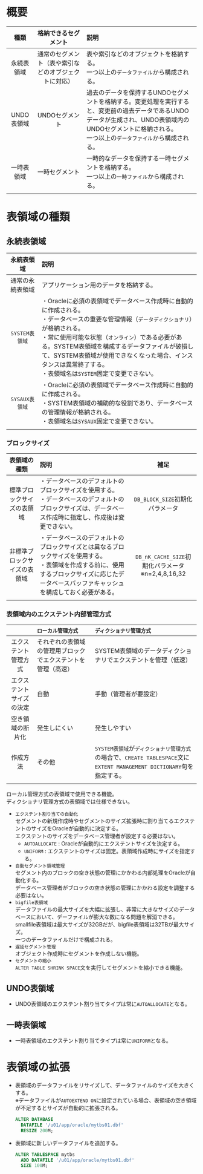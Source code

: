 # 概要
|種類|格納できるセグメント|説明|
|:-:|:-:|:-|
|永続表領域|通常のセグメント（表や索引などのオブジェクトに対応）|表や索引などのオブジェクトを格納する。<br>一つ以上の`データファイル`から構成される。|
|UNDO表領域|UNDOセグメント|過去のデータを保持するUNDOセグメントを格納する。変更処理を実行すると、変更前の過去データであるUNDOデータが生成され、UNDO表領域内のUNDOセグメントに格納される。<br>一つ以上の`データファイル`から構成される。|
|一時表領域|一時セグメント|一時的なデータを保持する一時セグメントを格納する。<br>一つ以上の`一時ファイル`から構成される。|
||||

# 表領域の種類
## 永続表領域
|永続表領域|説明|
|:-:|:-|
|通常の永続表領域|アプリケーション用のデータを格納する。|
|`SYSTEM表領域`|・Oracleに必須の表領域でデータベース作成時に自動的に作成される。<br>・データベースの重要な管理情報（`データディクショナリ`）が格納される。<br>・常に使用可能な状態（`オンライン`）である必要がある。SYSTEM表領域を構成するデータファイルが破損して、SYSTEM表領域が使用できなくなった場合、インスタンスは異常終了する。<br>・表領域名は`SYSTEM`固定で変更できない。|
|`SYSAUX表領域`|・Oracleに必須の表領域でデータベース作成時に自動的に作成される。<br>・SYSTEM表領域の補助的な役割であり、データベースの管理情報が格納される。<br>・表領域名は`SYSAUX`固定で変更できない。|
|||

### ブロックサイズ
|表領域の種類|説明|補足|
|:-:|:-|:-:|
|標準ブロックサイズの表領域|・データベースのデフォルトのブロックサイズを使用する。<br>・データベースのデフォルトのブロックサイズは、データベース作成時に指定し、作成後は変更できない。|`DB_BLOCK_SIZE`初期化パラメータ|
|非標準ブロックサイズの表領域|・データベースのデフォルトのブロックサイズとは異なるブロックサイズを使用する。<br>・表領域を作成する前に、使用するブロックサイズに応じたデータベースバッファキャッシュを構成しておく必要がある。|`DB_nK_CACHE_SIZE`初期化パラメータ<br>※n=2,4,8,16,32|
||||

### 表領域内のエクステント内部管理方式
||`ローカル管理方式`|`ディクショナリ管理方式`|
|:-:|:-|:-|
|エクステント管理方式|それぞれの表領域の管理用ブロックでエクステントを管理（高速）|SYSTEM表領域のデータディクショナリでエクステントを管理（低速）|
|エクステントサイズの決定|自動|手動（管理者が要設定）|
|空き領域の断片化|発生しにくい|発生しやすい|
|作成方法|その他|`SYSTEM表領域`が`ディクショナリ管理方式`の場合で、`CREATE TABLESPACE`文に`EXTENT MANAGEMENT DICTIONARY`句を指定する。|
||||

ローカル管理方式の表領域で使用できる機能。  
ディクショナリ管理方式の表領域では仕様できない。
- `エクステント割り当ての自動化`  
  セグメントの新規作成時やセグメントのサイズ拡張時に割り当てるエクステントのサイズをOracleが自動的に決定する。  
  エクステントのサイズをデータベース管理者が設定する必要はない。
  - `AUTOALLOCATE` : Oracleが自動的にエクステントサイズを決定する。
  - `UNIFORM` : エクステントのサイズは固定。表領域作成時にサイズを指定する。
- `自動セグメント領域管理`  
  セグメント内のブロックの空き状態の管理にかかわる内部処理をOracleが自動化する。  
  データベース管理者がブロックの空き状態の管理にかかわる設定を調整する必要はない。  
- `bigfile表領域`  
  データファイルの最大サイズを大幅に拡張し、非常に大きなサイズのデータベースにおいて、デーファイルが膨大な数になる問題を解消できる。  
  smallfile表領域は最大サイズが32GBだが、bigfile表領域は32TBが最大サイズ。  
  一つのデータファイルだけで構成される。
- `遅延セグメント管理`  
  オブジェクト作成時にセグメントを作成しない機能。
- `セグメントの縮小`  
  `ALTER TABLE SHRINK SPACE`文を実行してセグメントを縮小できる機能。

## UNDO表領域
- UNDO表領域のエクステント割り当てタイプは常に`AUTOALLOCATE`となる。

## 一時表領域
- 一時表領域のエクステント割り当てタイプは常に`UNIFORM`となる。

# 表領域の拡張
- 表領域のデータファイルをリサイズして、データファイルのサイズを大きくする。  
  ※データファイルが`AUTOEXTEND ON`に設定されている場合、表領域の空き領域が不足するとサイズが自動的に拡張される。
  ```sql
  ALTER DATABASE
    DATAFILE '/u01/app/oracle/mytbs01.dbf'
    RESIZE 200M;
  ```
- 表領域に新しいデータファイルを追加する。
  ```sql
  ALTER TABLESPACE mytbs
    ADD DATAFILE '/u01/app/oracle/mytbs01.dbf'
    SIZE 100M;
  ```